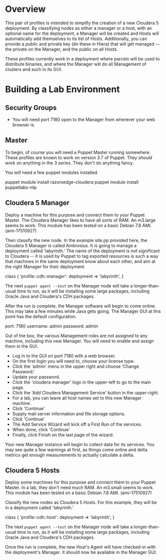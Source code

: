 # Overview

This pair of profiles is intended to simplify the creation of a new Cloudera 5 deployment.  By classifying nodes as either a manager or a host, with an optional name for the deployment, a Manager will be created and Hosts will automatically add themselves to its list of Hosts.  Additionally, you can provide a public and private key (do these in Hiera) that will get managed -- the private on the Manager, and the public on all Hosts.

These profiles currently work in a deployment where parcels will be used to distribute binaries, and where the Manager will do all Management of clusters and such in its GUI.

# Building a Lab Environment

## Security Groups

  * You will need port 7180 open to the Manager from wherever your web browser is.

## Master

To begin, of course you will need a Puppet Master running somewhere.  These profiles are known to work on version 3.7 of Puppet.  They *should* work on anything in the 3 series.  They don't do anything fancy.

You will need a few puppet modules installed.

  puppet module install razorsedge-cloudera
  puppet module install puppetlabs-ntp

## Cloudera 5 Manager

Deploy a machine for this purpose and connect them to your Puppet Master.  The Cloudera Manager likes to have all sorts of RAM.  An m3.large seems to work.  This module has been tested on a basic Debian 7.8 AMI.  (ami-17510927)

Then classify the new node.  In the example site.pp provided here, the Cloudera 5 Manager is called Ambrosius.  It is going to manage a deployment called 'labyrinth.'  The name of the deployment is not significant to Cloudera -- it is used by Puppet to tag exported resources is such a way that machines in the same deployment know about each other, and aim at the right Manager for their deployment.

  class { 'profile::cdh::manager':
    deployment => 'labyrinth',
  }

The next `puppet agent --test` on the Manager node will take a longer-than-usual time to run, as it will be installing some large packages, including Oracle Java and Cloudera's CDH packages.

After the run is complete, the Manager software will begin to come online.  This may take a few minutes while Java gets going.  The Manager GUI at this point has the default configuration.

  port: 7180
  username: admin
  password: admin

Out of the box, the various Management roles are not assigned to any machine, including this new Manager.  You will need to enable and assign them in the GUI.

  * Log in to the GUI on port 7180 with a web browser.
  * On the first login you will need to, choose your license type.
  * Click the 'admin' menu in the upper right and choose 'Change Password.'
  * Update your password.
  * Click the 'cloudera manager' logo in the upper-left to go to the main page.
  * Click the 'Add Cloudera Management Service' button in the upper-right.
  * For a lab, you can leave all host names set to this new Manager machine.
  * Click 'Continue'
  * Supply mail server information and file storage options.
  * Click 'Continue'
  * The Add Service Wizard will kick off a First Run of the services.
  * When done, click 'Continue'
  * Finally, click Finish on the last page of the wizard.

Your new Manager instance will begin to collect data for its services.  You may see quite a few warnings at first, as things come online and delta metrics get enough measurements to actually calculate a delta.

## Cloudera 5 Hosts

Deploy some machines for this purpose and connect them to your Puppet Master.  In a lab, they don't need much RAM.  An m3.small seems to work.  This module has been tested on a basic Debian 7.8 AMI.  (ami-17510927)

Classify the new nodes as Cloudera 5 Hosts.  For this example, they will be in a deployment called 'labyrinth.'

  class { 'profile::cdh::host':
    deployment => 'labyrinth',
  }

The next `puppet agent --test` on the Manager node will take a longer-than-usual time to run, as it will be installing some large packages, including Oracle Java and Cloudera's CDH packages.

Once the run is complete, the new Host's Agent will have checked-in with the deployment's Manager.  It should now be available in the Manager GUI.

